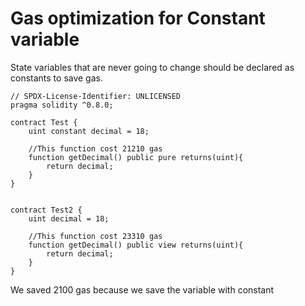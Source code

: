 # Gas optimization for Constant variable

State variables that are never going to change should be declared as constants to save gas.

```
// SPDX-License-Identifier: UNLICENSED
pragma solidity ^0.8.0;

contract Test {
    uint constant decimal = 18;
    
    //This function cost 21210 gas
    function getDecimal() public pure returns(uint){
        return decimal;
    }   
}


contract Test2 {
    uint decimal = 18;

    //This function cost 23310 gas
    function getDecimal() public view returns(uint){
        return decimal;
    }  
}
```
We saved 2100 gas because we save the variable with constant